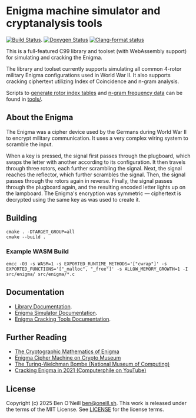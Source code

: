 # Enigma machine simulator and cryptanalysis tools

[![Build Status](https://github.com/bmoneill/enigma/actions/workflows/cmake-single-platform.yml/badge.svg?branch=main)](https://github.com/bmoneill/enigma/actions/workflows/cmake-single-platform.yml).
[![Doxygen Status](https://github.com/bmoneill/enigma/actions/workflows/doxygen.yml/badge.svg?branch=main)](https://bmoneill.github.io/enigma)
[![Clang-format status](https://github.com/bmoneill/enigma/actions/workflows/clang-format.yml/badge.svg?branch=main)](https://github.com/bmoneill/enigma/actions/workflows/clang-format.yml)

This is a full-featured C99 library and toolset (with WebAssembly support) for simulating and cracking the Enigma.

The library and toolset currently supports simulating all common 4-rotor military Enigma configurations used
in World War II. It also supports cracking ciphertext utilizing Index of Coincidence and n-gram analysis.

Scripts to [generate rotor index tables](tools/indexgen.py) and [n-gram frequency data](tools/ngram.sh) can be found in [tools/](tools/).

## About the Enigma

The Enigma was a cipher device used by the Germans during World War II to encrypt military communication.
It uses a very complex wiring system to scramble the input.

When a key is pressed, the signal first passes through the plugboard, which swaps the letter with another according
to its configuration. It then travels through three rotors, each further scrambling the signal. Next, the signal
reaches the reflector, which further scrambles the signal. Then, the signal passes through the rotors again in reverse.
Finally, the signal passes through the plugboard again, and the resulting encoded letter lights up on the lampboard.
The Enigma's encryption was symmetric &mdash; ciphertext is decrypted using the same key as was used to create it.

## Building

```shell
cmake . -DTARGET_GROUP=all
cmake --build .
```

### Example WASM Build

```shell
emcc -O3 -s WASM=1 -s EXPORTED_RUNTIME_METHODS='["cwrap"]' -s EXPORTED_FUNCTIONS='["_malloc", "_free"]' -s ALLOW_MEMORY_GROWTH=1 -I src/enigma/ src/enigma/*.c
```

## Documentation

* [Library Documentation](https://bmoneill.github.io/enigma/).
* [Enigma Simulator Documentation](doc/enigmacli.md).
* [Enigma Cracking Tools Documentation](doc/enigmacrack.md).

## Further Reading

* [The Cryptographic Mathematics of Enigma](https://www.nsa.gov/portals/75/documents/about/cryptologic-heritage/historical-figures-publications/publications/wwii/CryptoMathEnigma_Miller.pdf)
* [Enigma Cipher Machine on Crypto Museum](https://www.cryptomuseum.com/crypto/enigma/index.htm)
* [The Turing-Welchman Bombe (National Museum of Computing)](https://www.tnmoc.org/bombe)
* [Cracking Enigma in 2021 (Computerphile on YouTube)](https://youtu.be/RzWB5jL5RX0)

## License

Copyright (c) 2025 Ben O'Neill <ben@oneill.sh>. This work is released under the
terms of the MIT License. See [LICENSE](LICENSE) for the license terms.
